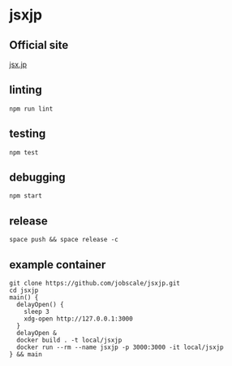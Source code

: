 # jsxjp

## Official site

[jsx.jp](https://jsx.jp)

## linting

```
npm run lint
```

## testing

```
npm test
```

## debugging

```
npm start
```

## release

```
space push && space release -c
```

## example container
```
git clone https://github.com/jobscale/jsxjp.git
cd jsxjp
main() {
  delayOpen() {
    sleep 3
    xdg-open http://127.0.0.1:3000
  }
  delayOpen &
  docker build . -t local/jsxjp
  docker run --rm --name jsxjp -p 3000:3000 -it local/jsxjp
} && main
```
